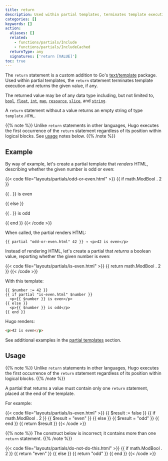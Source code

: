 ```yaml
---
title: return
description: Used within partial templates, terminates template execution and returns the given value, if any.
categories: []
keywords: []
action:
  aliases: []
  related:
    - functions/partials/Include
    - functions/partials/IncludeCached
  returnType: any
  signatures: ['return [VALUE]']
toc: true
---
```


The `return` statement is a custom addition to Go's [text/template] package. Used within partial templates, the `return` statement terminates template execution and returns the given value, if any.

The returned value may be of any data type including, but not limited to, [`bool`], [`float`], [`int`], [`map`], [`resource`], [`slice`], and [`string`].

A `return` statement without a value returns an empty string of type `template.HTML`.

[`bool`]: /getting-started/glossary/#bool
[`float`]: /getting-started/glossary/#float
[`int`]: /getting-started/glossary/#int
[`map`]: /getting-started/glossary/#map
[`resource`]: /getting-started/glossary/#resource
[`slice`]: /getting-started/glossary/#slice
[`string`]: /getting-started/glossary/#string
[text/template]: https://pkg.go.dev/text/template

{{% note %}}
Unlike `return` statements in other languages, Hugo executes the first occurrence of the `return` statement regardless of its position within logical blocks. See [usage](#usage) notes below.
{{% /note %}}

## Example

By way of example, let's create a partial template that _renders_ HTML, describing whether the given number is odd or even:

{{< code file="layouts/partials/odd-or-even.html" >}}
{{ if math.ModBool . 2 }}
  <p>{{ . }} is even</p>
{{ else }}
  <p>{{ . }} is odd</p>
{{ end }}
{{< /code >}}

When called, the partial renders HTML:

```go-html-template
{{ partial "odd-or-even.html" 42 }} → <p>42 is even</p>
```

Instead of rendering HTML, let's create a partial that _returns_ a boolean value, reporting whether the given number is even:

{{< code file="layouts/partials/is-even.html" >}}
{{ return math.ModBool . 2 }}
{{< /code >}}

With this template:

```go-html-template
{{ $number := 42 }}
{{ if partial "is-even.html" $number }}
  <p>{{ $number }} is even</p>
{{ else }}
  <p>{{ $number }} is odd</p>
{{ end }}
```

Hugo renders:

```html
<p>42 is even</p>
```

See additional examples in the [partial templates] section.

[partial templates]: /templates/partials/#returning-a-value-from-a-partial

## Usage

{{% note %}}
Unlike `return` statements in other languages, Hugo executes the first occurrence of the `return` statement regardless of its position within logical blocks.
{{% /note %}}

A partial that returns a value must contain only one `return` statement, placed at the end of the template.

For example:

{{< code file="layouts/partials/is-even.html" >}}
{{ $result := false }}
{{ if math.ModBool . 2 }}
  {{ $result = "even" }}
{{ else }}
  {{ $result = "odd" }}
{{ end }}
{{ return $result }}
{{< /code >}}

{{% note %}}
The construct below is incorrect; it contains more than one `return` statement.
{{% /note %}}

{{< code file="layouts/partials/do-not-do-this.html" >}}
{{ if math.ModBool . 2 }}
  {{ return "even" }}
{{ else }}
  {{ return "odd" }}
{{ end }}
{{< /code >}}
